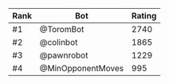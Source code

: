 Rank|Bot|Rating
---|---|---
#1|@ToromBot|2740
#2|@colinbot|1865
#3|@pawnrobot|1229
#4|@MinOpponentMoves|995
